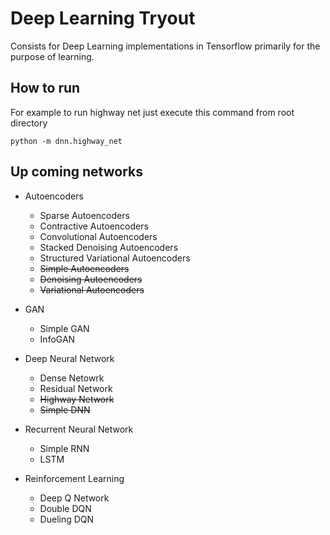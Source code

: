 # Deep Learning Tryout

Consists for Deep Learning implementations in Tensorflow primarily for the purpose of learning.

## How to run
For example to run highway net just execute this command from root directory
```shell
python -m dnn.highway_net
```

## Up coming networks
- Autoencoders
  - Sparse Autoencoders
  - Contractive Autoencoders
  - Convolutional Autoencoders
  - Stacked Denoising Autoencoders
  - Structured Variational Autoencoders
  - ~~Simple Autoencoders~~
  - ~~Denoising Autoencoders~~
  - ~~Variational Autoencoders~~

- GAN
  - Simple GAN
  - InfoGAN

- Deep Neural Network
  - Dense Netowrk
  - Residual Network
  - ~~Highway Network~~
  - ~~Simple DNN~~

- Recurrent Neural Network
  - Simple RNN
  - LSTM

- Reinforcement Learning
  - Deep Q Network
  - Double DQN
  - Dueling DQN
